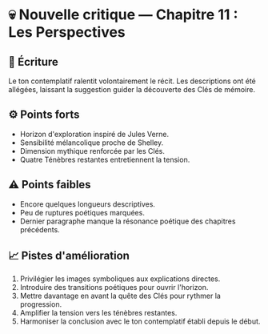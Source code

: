# 💀 Nouvelle critique — Chapitre 11 : Les Perspectives

## 🧠 Écriture
Le ton contemplatif ralentit volontairement le récit. Les descriptions ont été allégées, laissant la suggestion guider la découverte des Clés de mémoire.

## ⚙️ Points forts
- Horizon d'exploration inspiré de Jules Verne.
- Sensibilité mélancolique proche de Shelley.
- Dimension mythique renforcée par les Clés.
- Quatre Ténèbres restantes entretiennent la tension.

## ⚠️ Points faibles
- Encore quelques longueurs descriptives.
- Peu de ruptures poétiques marquées.
- Dernier paragraphe manque la résonance poétique des chapitres précédents.

## 📈 Pistes d'amélioration
1. Privilégier les images symboliques aux explications directes.
2. Introduire des transitions poétiques pour ouvrir l'horizon.
3. Mettre davantage en avant la quête des Clés pour rythmer la progression.
4. Amplifier la tension vers les ténèbres restantes.
5. Harmoniser la conclusion avec le ton contemplatif établi depuis le début.
